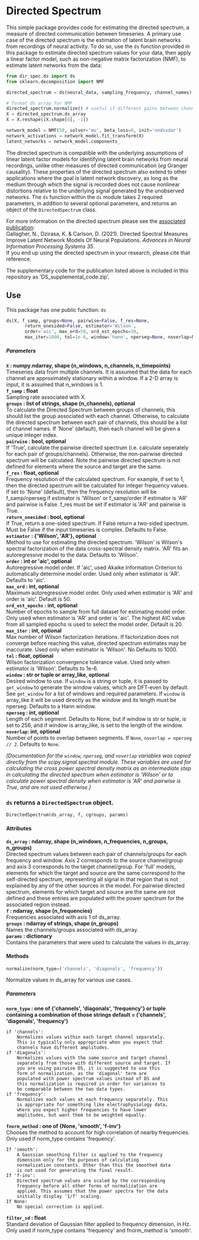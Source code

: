 # Directed Spectrum #
This simple package provides code for estimating the directed spectrum, a measure of directed communication between timeseries.
A primary use case of the directed spectrum is the estimation of latent brain networks from recordings of neural activity.
To do so, use the `ds` function provided in this package to estimate directed spectrum values for your data, then apply a linear factor model, such as non-negative matrix factorization (NMF), to estimate latent networks from the data: 
```python
from dir_spec.ds import ds
from sklearn.decomposition import NMF

directed_spectrum = ds(neural_data, sampling_frequency, channel_names)

# format ds array for NMF
directed_spectrum.normalize() # useful if different gains between channels
X = directed_spectrum.ds_array
X = X.reshape((X.shape[0], -1))

network_model = NMF(50, solver='mu', beta_loss=0, init='nndsvdar')
network_activations = network_model.fit_transform(X)
latent_networks = network_model.components_
```
The directed spectrum is compatible with the underlying assumptions of linear latent factor models for identifying latent brain networks from neural recordings, unlike other measures of directed communication (*eg* Granger causality).
These properties of the directed spectrum also extend to other applications where the goal is latent network discovery, as long as the medium through which the signal is recorded does not cause nonlinear distortions relative to the underlying signal generated by the unobserved networks.
The `ds` function within the `ds` module takes 2 required parameters, in addition to several optional parameters, and returns an object of the `DirectedSpectrum` class.

For more information on the directed spectrum please see the [associated publication](https://proceedings.neurips.cc/paper/2021/hash/3d36c07721a0a5a96436d6c536a132ec-Abstract.html):  
Gallagher, N., Dzirasa, K. & Carlson, D. (2021). Directed Spectral Measures Improve Latent Network Models Of Neural Populations. *Advances in Neural Information Processing Systems 35*.  
If you end up using the directed spectrum in your research, please cite that reference.

The supplementary code for the publication listed above is included in this repository as 'DS_supplemental_code.zip'.

## Use ##
This package has one public function: `ds`
```python
ds(X, f_samp, groups=None, pairwise=False, f_res=None,
       return_onesided=False, estimator='Wilson',
       order='aic', max_ord=50, ord_est_epochs=30,
       max_iter=1000, tol=1e-6, window='hann', nperseg=None, noverlap=None):
```
##### Parameters #####
**`X` : numpy.ndarray, shape (n_windows, n_channels, n_timepoints)**  
        Timeseries data from multiple channels. It is assumed that the
        data for each channel are approximately stationary within a window.
        If a 2-D array is input, it is assumed that n_windows is 1.  
**`f_samp` : float**  
        Sampling rate associated with X.  
**`groups` : list of strings, shape (n_channels), optional**  
        To calculate the Directed Spectrum between groups of channels, this
        should list the group associated with each channel. Otherwise, to
        calculate the directed spectrum between each pair of channels, this
        should be a list of channel names. If 'None' (default), then each
        channel will be given a unique integer index.  
**`pairwise` : bool, optional**  
        If 'True', calculate the pairwise directed spectrum
        (i.e. calculate seperately for each pair of groups/channels).
        Otherwise, the non-pairwise directed spectrum will be calculated.
        Note the pairwise directed spectrum is not defined for elements
        where the source and target are the same.  
**`f_res` : float, optional**  
        Frequency resolution of the calculated spectrum. For example, if
        set to 1, then the directed spectrum will be calculated for
        integer frequency values. If set to 'None' (default), then
        the frequency resolution will be f_samp/nperseg if estimator is
        'Wilson' or f_samp/order if estimator is 'AR' and pairwise is
        False. f_res must be set if estimator is 'AR' and pairwise is
        True.  
**`return_onesided` : bool, optional**  
        If True, return a one-sided spectrum. If False return a
        two-sided spectrum. Must be False if the input timeseries is
        complex. Defaults to False.  
**`estimator` : {'Wilson', 'AR'}, optional**  
        Method to use for estimating the directed spectrum. 'Wilson' is
        Wilson's spectral factorization of the data cross-spectral
        density matrix. 'AR' fits an autoregressive model to the data.
        Defaults to 'Wilson'.  
**`order` : int or 'aic', optional**  
        Autoregressive model order. If 'aic', used Akaike Information
        Criterion to automatically determine model order. Used only when
        estimator is 'AR'. Defaults to 'aic'.  
**`max_ord` : int, optional**  
        Maximum autoregressive model order. Only used when estimator is
        'AR' and order is 'aic'. Default is 50.  
**`ord_est_epochs` : int, optional**  
        Number of epochs to sample from full dataset for estimating
        model order. Only used when estimator is 'AR' and order is
        'aic'. The highest AIC value from all sampled epochs is used
        to select the model order. Default is 20.  
**`max_iter` : int, optional**  
        Max number of Wilson factorization iterations. If factorization
        does not converge before reaching this value, directed spectrum
        estimates may be inaccurate. Used only when estimator is
        'Wilson'. No Defaults to 1000.  
**`tol` : float, optional**  
        Wilson factorization convergence tolerance value. Used only when
        estimator is 'Wilson'. Defaults to 1e-6.  
**`window` : str or tuple or array_like, optional**  
        Desired window to use. If `window` is a string or tuple, it is
        passed to `get_window` to generate the window values, which are
        DFT-even by default. See `get_window` for a list of windows and
        required parameters. If `window` is array_like it will be used
        directly as the window and its length must be nperseg. Defaults
        to a Hann window.  
**`nperseg` : int, optional**  
        Length of each segment. Defaults to None, but if window is str or
        tuple, is set to 256, and if window is array_like, is set to the
        length of the window.  
**`noverlap`: int, optional**  
        Number of points to overlap between segments. If `None`,
        ``noverlap = nperseg // 2``. Defaults to `None`.  
 
 *[Documentation for the `window`, `nperseg`, and `noverlap` variables was
        copied directly from the scipy.signal.spectral module. These
        variables are used for calculating the cross power spectral density
        matrix as an intermediate step in calculating the directed spectrum 
        when estimator is 'Wilson' or to calculate power spectral density
        when estimator is 'AR' and pairwise is True, and are not used
        otherwise.]*


### `ds` returns a `DirectedSpectrum` object. ###
```python
DirectedSpectrum(ds_array, f, cgroups, params)
```
#### Attributes ####
**`ds_array` : ndarray, shape (n_windows, n_frequencies, n_groups, n_groups)**  
        Directed spectrum values between each pair of channels/groups 
        for each frequency and window. Axis 2 corresponds to the source 
        channel/group and axis 3 corresponds to the target 
        channel/group. For 'full' models, elements for which the target 
        and source are the same correspond to the self-directed 
        spectrum, representing all signal in that region that is not 
        explained by any of the other sources in the model. For pairwise 
        directed spectrum, elements for which target and source are the 
        same are not defined and these entries are populated with the 
        power spectrum for the associated region instead.  
**`f` : ndarray, shape (n_frequencies)**  
        Frequencies associated with axis 1 of ds_array.  
**`groups` : ndarray of strings, shape (n_groups)**  
        Names the channels/groups associated with ds_array.  
**`params` : dictionary**  
        Contains the parameters that were used to calculate the values in
        ds_array.  

#### Methods ####
```python
normalize(norm_type=('channels', 'diagonals', 'frequency'))
```
Normalize values in ds_array for various use cases.

##### Parameters #####

**`norm_type` : one of {'channels', 'diagonals', 'frequency'} or tuple
                containing a combination of those strings
                default = ('channels', 'diagonals', 'frequency')**

    if 'channels':
        Normalizes values within each target channel separately.
        This is typically only appropriate when you expect that
        channels have different amplitudes.
    if 'diagonals': 
        Normalizes values with the same source and target channel
        separately from those with different source and target. If
        you are using pairwise DS, it is suggested to use this
        form of normalization, as the 'diagonal' term are
        populated with power spectrum values instead of DS and
        this normalization is required in order for variances to
        be comparable between the two data types.
    if 'frequency':
        Normalizes each values at each frequency separately. This
        is appropriate for something like electrophysiology data,
        where you expect higher frequencies to have lower
        amplitudes, but want them to be weighted equally.
        
**`fnorm_method` : one of {None, 'smooth', 'f-inv'}**  
        Chooses the method to account for high correlation
        of nearby frequencies. Only used if norm_type
        contains 'frequency'.

    If 'smooth':
        A Gaussian smoothing filter is applied to the frequency
        dimension only for the purposes of calculating
        normalization constants. Other than this the smoothed data
        is not used for generating the final result.
    If 'f-inv':
        Directed spectrum values are scaled by the corresponding
        frequency before all other forms of normalization are
        applied. This assumes that the power spectra for the data
        initially display '1/f' scaling.
    If None:
        No special correction is applied.  

**`filter_sd` : float**  
        Standard deviation of Gaussian filter applied to frequency
        dimension, in Hz. Only used if norm_type contains 'frequency'
        and fnorm_method is 'smooth'.
